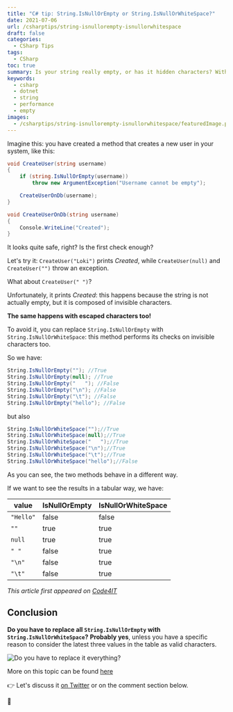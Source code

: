 ```yaml
---
title: "C# tip: String.IsNullOrEmpty or String.IsNullOrWhiteSpace?"
date: 2021-07-06
url: /csharptips/string-isnullorempty-isnullorwhitespace
draft: false
categories:
  - CSharp Tips
tags:
  - CSharp
toc: true
summary: Is your string really empty, or has it hidden characters? With String.IsNullOrEmpty and String.IsNullOrWhiteSpace you can find it
keywords:
  - csharp
  - dotnet
  - string
  - performance
  - empty
images:
  - /csharptips/string-isnullorempty-isnullorwhitespace/featuredImage.png
---
```


Imagine this: you have created a method that creates a new user in your system, like this:

```cs
void CreateUser(string username)
{
    if (string.IsNullOrEmpty(username))
        throw new ArgumentException("Username cannot be empty");

    CreateUserOnDb(username);
}

void CreateUserOnDb(string username)
{
    Console.WriteLine("Created");
}
```

It looks quite safe, right? Is the first check enough?

Let's try it: `CreateUser("Loki")` prints _Created_, while `CreateUser(null)` and `CreateUser("")` throw an exception.

What about `CreateUser(" ")`?

Unfortunately, it prints _Created_: this happens because the string is not actually empty, but it is composed of invisible characters.

**The same happens with escaped characters too!**

To avoid it, you can replace `String.IsNullOrEmpty` with `String.IsNullOrWhiteSpace`: this method performs its checks on invisible characters too.

So we have:

```cs
String.IsNullOrEmpty(""); //True
String.IsNullOrEmpty(null); //True
String.IsNullOrEmpty("   "); //False
String.IsNullOrEmpty("\n"); //False
String.IsNullOrEmpty("\t"); //False
String.IsNullOrEmpty("hello"); //False
```

but also

```cs
String.IsNullOrWhiteSpace("");//True
String.IsNullOrWhiteSpace(null);//True
String.IsNullOrWhiteSpace("   ");//True
String.IsNullOrWhiteSpace("\n");//True
String.IsNullOrWhiteSpace("\t");//True
String.IsNullOrWhiteSpace("hello");//False
```

As you can see, the two methods behave in a different way.

If we want to see the results in a tabular way, we have:

| value     | IsNullOrEmpty | IsNullOrWhiteSpace |
| --------- | ------------- | ------------------ |
| `"Hello"` | false         | false              |
| `""`      | true          | true               |
| `null`    | true          | true               |
| `" "`     | false         | true               |
| `"\n"`    | false         | true               |
| `"\t"`    | false         | true               |

_This article first appeared on [Code4IT](https://www.code4it.dev/)_

## Conclusion

**Do you have to replace all `String.IsNullOrEmpty` with `String.IsNullOrWhiteSpace`?** **Probably yes**, unless you have a specific reason to consider the latest three values in the table as valid characters.

![Do you have to replace it everything?](https://media.giphy.com/media/SVgKToBLI6S6DUye1Y/giphy.gif)

More on this topic can be found [here](https://www.code4it.dev/blog/csharp-check-if-string-is-empty "How to check if a string is really empty with C#")

👉 Let's discuss it [on Twitter](https://twitter.com/BelloneDavide/status/1335941631724429312 "Original tweet on Twitter") or on the comment section below.

🐧
